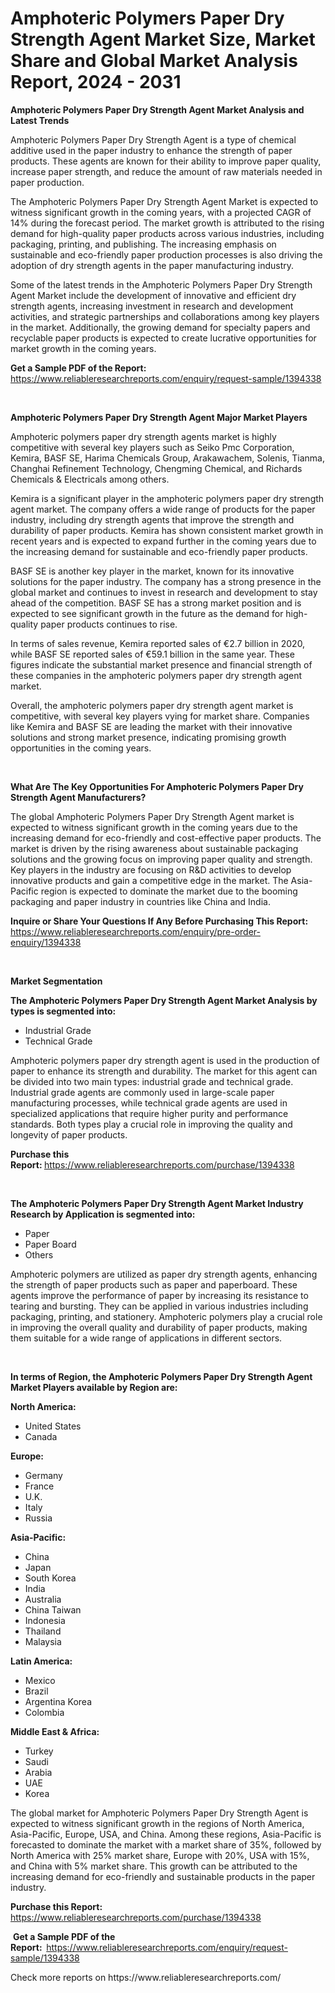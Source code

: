 <p><h1>Amphoteric Polymers Paper Dry Strength Agent Market Size, Market Share and Global Market Analysis Report, 2024 - 2031</h1></p><p><strong>Amphoteric Polymers Paper Dry Strength Agent Market Analysis and Latest Trends</strong></p>
<p><p>Amphoteric Polymers Paper Dry Strength Agent is a type of chemical additive used in the paper industry to enhance the strength of paper products. These agents are known for their ability to improve paper quality, increase paper strength, and reduce the amount of raw materials needed in paper production.</p><p>The Amphoteric Polymers Paper Dry Strength Agent Market is expected to witness significant growth in the coming years, with a projected CAGR of 14% during the forecast period. The market growth is attributed to the rising demand for high-quality paper products across various industries, including packaging, printing, and publishing. The increasing emphasis on sustainable and eco-friendly paper production processes is also driving the adoption of dry strength agents in the paper manufacturing industry.</p><p>Some of the latest trends in the Amphoteric Polymers Paper Dry Strength Agent Market include the development of innovative and efficient dry strength agents, increasing investment in research and development activities, and strategic partnerships and collaborations among key players in the market. Additionally, the growing demand for specialty papers and recyclable paper products is expected to create lucrative opportunities for market growth in the coming years.</p></p>
<p><strong>Get a Sample PDF of the Report:&nbsp;</strong> <a href="https://www.reliableresearchreports.com/enquiry/request-sample/1394338">https://www.reliableresearchreports.com/enquiry/request-sample/1394338</a></p>
<p>&nbsp;</p>
<p><strong>Amphoteric Polymers Paper Dry Strength Agent Major Market Players</strong></p>
<p><p>Amphoteric polymers paper dry strength agents market is highly competitive with several key players such as Seiko Pmc Corporation, Kemira, BASF SE, Harima Chemicals Group, Arakawachem, Solenis, Tianma, Changhai Refinement Technology, Chengming Chemical, and Richards Chemicals & Electricals among others.</p><p>Kemira is a significant player in the amphoteric polymers paper dry strength agent market. The company offers a wide range of products for the paper industry, including dry strength agents that improve the strength and durability of paper products. Kemira has shown consistent market growth in recent years and is expected to expand further in the coming years due to the increasing demand for sustainable and eco-friendly paper products.</p><p>BASF SE is another key player in the market, known for its innovative solutions for the paper industry. The company has a strong presence in the global market and continues to invest in research and development to stay ahead of the competition. BASF SE has a strong market position and is expected to see significant growth in the future as the demand for high-quality paper products continues to rise.</p><p>In terms of sales revenue, Kemira reported sales of €2.7 billion in 2020, while BASF SE reported sales of €59.1 billion in the same year. These figures indicate the substantial market presence and financial strength of these companies in the amphoteric polymers paper dry strength agent market.</p><p>Overall, the amphoteric polymers paper dry strength agent market is competitive, with several key players vying for market share. Companies like Kemira and BASF SE are leading the market with their innovative solutions and strong market presence, indicating promising growth opportunities in the coming years.</p></p>
<p>&nbsp;</p>
<p><strong>What Are The Key Opportunities For Amphoteric Polymers Paper Dry Strength Agent Manufacturers?</strong></p>
<p><p>The global Amphoteric Polymers Paper Dry Strength Agent market is expected to witness significant growth in the coming years due to the increasing demand for eco-friendly and cost-effective paper products. The market is driven by the rising awareness about sustainable packaging solutions and the growing focus on improving paper quality and strength. Key players in the industry are focusing on R&D activities to develop innovative products and gain a competitive edge in the market. The Asia-Pacific region is expected to dominate the market due to the booming packaging and paper industry in countries like China and India.</p></p>
<p><strong>Inquire or Share Your Questions If Any Before Purchasing This Report:</strong> <a href="https://www.reliableresearchreports.com/enquiry/pre-order-enquiry/1394338">https://www.reliableresearchreports.com/enquiry/pre-order-enquiry/1394338</a></p>
<p>&nbsp;</p>
<p><strong>Market Segmentation</strong></p>
<p><strong>The Amphoteric Polymers Paper Dry Strength Agent Market Analysis by types is segmented into:</strong></p>
<p><ul><li>Industrial Grade</li><li>Technical Grade</li></ul></p>
<p><p>Amphoteric polymers paper dry strength agent is used in the production of paper to enhance its strength and durability. The market for this agent can be divided into two main types: industrial grade and technical grade. Industrial grade agents are commonly used in large-scale paper manufacturing processes, while technical grade agents are used in specialized applications that require higher purity and performance standards. Both types play a crucial role in improving the quality and longevity of paper products.</p></p>
<p><strong>Purchase this Report:&nbsp;</strong><a href="https://www.reliableresearchreports.com/purchase/1394338">https://www.reliableresearchreports.com/purchase/1394338</a></p>
<p>&nbsp;</p>
<p><strong>The Amphoteric Polymers Paper Dry Strength Agent Market Industry Research by Application is segmented into:</strong></p>
<p><ul><li>Paper</li><li>Paper Board</li><li>Others</li></ul></p>
<p><p>Amphoteric polymers are utilized as paper dry strength agents, enhancing the strength of paper products such as paper and paperboard. These agents improve the performance of paper by increasing its resistance to tearing and bursting. They can be applied in various industries including packaging, printing, and stationery. Amphoteric polymers play a crucial role in improving the overall quality and durability of paper products, making them suitable for a wide range of applications in different sectors.</p></p>
<p>&nbsp;</p>
<p><strong>In terms of Region, the Amphoteric Polymers Paper Dry Strength Agent Market Players available by Region are:</strong></p>
<p>
    <p> <strong> North America: </strong>
        <ul>
            <li>United States</li>
            <li>Canada</li>
        </ul>
        </p> 
    <p> <strong> Europe: </strong>
        <ul>
            <li>Germany</li>
            <li>France</li>
            <li>U.K.</li>
            <li>Italy</li>
            <li>Russia</li>
        </ul>
        </p> 
    <p> <strong> Asia-Pacific: </strong>
        <ul>
            <li>China</li>
            <li>Japan</li>
            <li>South Korea</li>
            <li>India</li>
            <li>Australia</li>
            <li>China Taiwan</li>
            <li>Indonesia</li>
            <li>Thailand</li>
            <li>Malaysia</li>
        </ul>
        </p> 
    <p> <strong> Latin America: </strong>
        <ul>
            <li>Mexico</li>
            <li>Brazil</li>
            <li>Argentina Korea</li>
            <li>Colombia</li>
        </ul>
        </p> 
    <p> <strong> Middle East & Africa: </strong>
        <ul>
            <li>Turkey</li>
            <li>Saudi</li>
            <li>Arabia</li>
            <li>UAE</li>
            <li>Korea</li>
        </ul>
    </p>
    </p>
<p><p>The global market for Amphoteric Polymers Paper Dry Strength Agent is expected to witness significant growth in the regions of North America, Asia-Pacific, Europe, USA, and China. Among these regions, Asia-Pacific is forecasted to dominate the market with a market share of 35%, followed by North America with 25% market share, Europe with 20%, USA with 15%, and China with 5% market share. This growth can be attributed to the increasing demand for eco-friendly and sustainable products in the paper industry.</p></p>
<p><strong>Purchase this Report: </strong><a href="https://www.reliableresearchreports.com/purchase/1394338">https://www.reliableresearchreports.com/purchase/1394338</a></p>
<p>&nbsp;<strong>Get a Sample PDF of the Report:&nbsp;&nbsp;</strong><a href="https://www.reliableresearchreports.com/enquiry/request-sample/1394338">https://www.reliableresearchreports.com/enquiry/request-sample/1394338</a></p>
<p><strong></strong></p>
<p>Check more reports on https://www.reliableresearchreports.com/</p>